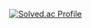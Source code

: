 <div align=center> 
  
  [![Solved.ac Profile](http://mazassumnida.wtf/api/generate_badge?boj=pbh0403)](https://solved.ac/pbh0403)
  
</div>
